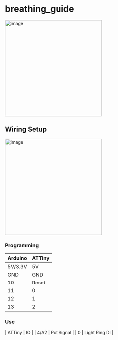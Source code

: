 # breathing_guide

<img width="311" alt="image" src="https://github.com/user-attachments/assets/2434cb09-0294-4af1-95a8-5861c87d3767" />


## Wiring Setup


<img width="311" alt="image" src="https://github.com/user-attachments/assets/92e73115-0fe7-4a4c-9330-c24c5e5dc008" />

### Programming
| Arduino  | ATTiny |
| ------------- | ------------- |
| 5V/3.3V  | 5V  |
| GND  | GND  |
| 10 | Reset |
| 11 | 0 |
| 12 | 1 |
| 13 | 2 |

### Use
| ATTiny | IO |
| 4/A2 | Pot Signal |
| 0 | Light Ring DI |
